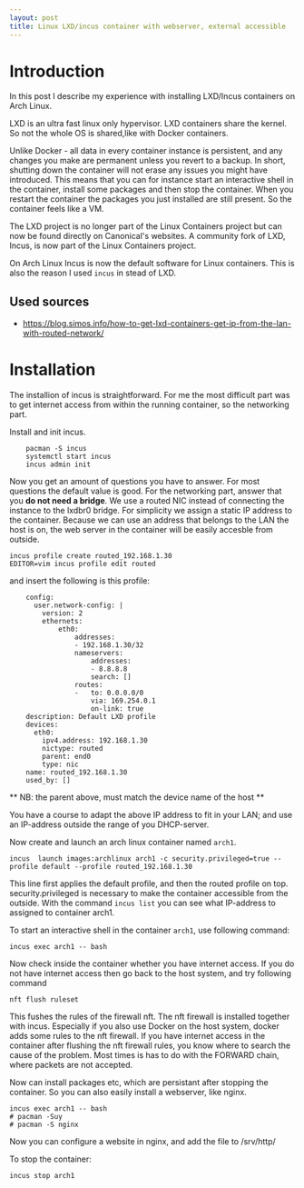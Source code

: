 ```yaml
---
layout: post
title: Linux LXD/incus container with webserver, external accessible
---
```


# Introduction
In this post I describe my experience with installing LXD/Incus containers on Arch Linux. 

LXD is an ultra fast linux only hypervisor. LXD containers share the kernel.
So not the whole OS is shared,like with Docker containers.

Unlike Docker - all data in every container instance is persistent, and any changes you make are permanent unless you revert to a backup. In short, shutting down the container will not erase any issues you might have introduced.
This means that you can for instance start an interactive shell in the container, install some packages and then stop the container. When you restart the container the packages you just installed are still present.
So the container feels like a VM.

The LXD project is no longer part of the Linux Containers project but can now be found directly on Canonical's websites.
A community fork of LXD, Incus, is now part of the Linux Containers project.

On Arch Linux Incus is now the default software for Linux containers. This is also the reason I used `incus` in stead of LXD.


## Used sources
* https://blog.simos.info/how-to-get-lxd-containers-get-ip-from-the-lan-with-routed-network/

# Installation
The installion of incus is straightforward. For me the most difficult part was to get internet access from within the running container, so the networking part.


Install and init incus.
```
    pacman -S incus
    systemctl start incus
    incus admin init
```
Now you get an amount of questions you have to answer. For most questions the default value is good.
For the networking part, answer that you **do not need a bridge**.
We use a routed NIC instead of connecting the instance to the lxdbr0 bridge.
For simplicity we assign a static IP address to the container. Because we can use an address that belongs to the LAN the host is on, the web server in the container will be easily accesble from outside.

```
incus profile create routed_192.168.1.30
EDITOR=vim incus profile edit routed
```
and insert the following is this profile:
```
    config:
      user.network-config: |
        version: 2
        ethernets:
            eth0:
                addresses:
                - 192.168.1.30/32
                nameservers:
                    addresses:
                    - 8.8.8.8
                    search: []
                routes:
                -   to: 0.0.0.0/0
                    via: 169.254.0.1
                    on-link: true
    description: Default LXD profile
    devices:
      eth0:
        ipv4.address: 192.168.1.30
        nictype: routed
        parent: end0
        type: nic
    name: routed_192.168.1.30
    used_by: []
```

** NB: the parent above, must match the device name of the host **

You have a course to adapt the above IP address to fit in your LAN; and use an IP-address outside the range of you DHCP-server.

Now create and launch an arch linux container named `arch1`.
```
incus  launch images:archlinux arch1 -c security.privileged=true --profile default --profile routed_192.168.1.30
```
This line first applies the default profile, and then the routed profile on top.
security.privileged is necessary to make the container accessible from the outside.
With the command `incus list` you can see what IP-address to assigned to container arch1.

To start an interactive shell in the container `arch1`, use following command:
```
incus exec arch1 -- bash
```
Now check inside the container whether you have internet access.
If you do not have internet access then go back to the host system, and try following command
```
nft flush ruleset
```
This fushes the rules of the firewall nft. The nft firewall is installed together with incus. Especially if you also use Docker on the host system, docker adds some rules to the nft firewall. If you have internet access in the container after flushing the nft firewall rules, you know where to search the cause of the problem. Most times is has to do with the FORWARD chain, where packets are not accepted.


Now can install packages etc, which are persistant after stopping the container. So you can also easily install a webserver, like nginx.
```
incus exec arch1 -- bash
# pacman -Suy
# pacman -S nginx
```
Now you can configure a website in nginx, and add the file to /srv/http/

To stop the container:
```
incus stop arch1
```

